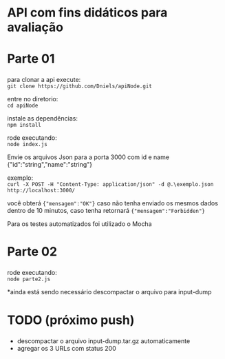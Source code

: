 # API com fins didáticos para avaliação <h1>

# Parte 01 <h3>

para clonar a api execute:    
`git clone https://github.com/Dniels/apiNode.git` 


entre no diretorio:    
`cd apiNode`


instale as dependências:    
`npm install`


rode executando:    
`node index.js`


Envie os arquivos Json para a porta 3000 com id e name {"id":"string","name":"string"}

exemplo:  
`curl -X POST -H "Content-Type: application/json" -d @.\exemplo.json http://localhost:3000/`

você obterá ` {"mensagem":"OK"} ` caso não tenha enviado os mesmos dados dentro de 10 minutos, caso tenha retornará ` {"mensagem":"Forbidden"} ` 

 Para os testes automatizados foi utilizado o Mocha

 # Parte 02 <h3>

 rode executando:    
`node parte2.js`

*ainda está sendo necessário descompactar o arquivo para input-dump 

# TODO (próximo push) <h5>
 * descompactar o arquivo input-dump.tar.gz automaticamente
 * agregar os 3 URLs com status 200

